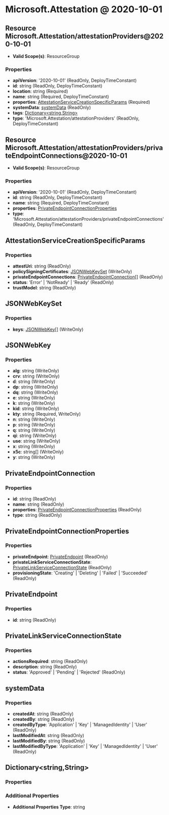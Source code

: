 # Microsoft.Attestation @ 2020-10-01

## Resource Microsoft.Attestation/attestationProviders@2020-10-01
* **Valid Scope(s)**: ResourceGroup
### Properties
* **apiVersion**: '2020-10-01' (ReadOnly, DeployTimeConstant)
* **id**: string (ReadOnly, DeployTimeConstant)
* **location**: string (Required)
* **name**: string (Required, DeployTimeConstant)
* **properties**: [AttestationServiceCreationSpecificParams](#attestationservicecreationspecificparams) (Required)
* **systemData**: [systemData](#systemdata) (ReadOnly)
* **tags**: [Dictionary<string,String>](#dictionarystringstring)
* **type**: 'Microsoft.Attestation/attestationProviders' (ReadOnly, DeployTimeConstant)

## Resource Microsoft.Attestation/attestationProviders/privateEndpointConnections@2020-10-01
* **Valid Scope(s)**: ResourceGroup
### Properties
* **apiVersion**: '2020-10-01' (ReadOnly, DeployTimeConstant)
* **id**: string (ReadOnly, DeployTimeConstant)
* **name**: string (Required, DeployTimeConstant)
* **properties**: [PrivateEndpointConnectionProperties](#privateendpointconnectionproperties)
* **type**: 'Microsoft.Attestation/attestationProviders/privateEndpointConnections' (ReadOnly, DeployTimeConstant)

## AttestationServiceCreationSpecificParams
### Properties
* **attestUri**: string (ReadOnly)
* **policySigningCertificates**: [JSONWebKeySet](#jsonwebkeyset) (WriteOnly)
* **privateEndpointConnections**: [PrivateEndpointConnection](#privateendpointconnection)[] (ReadOnly)
* **status**: 'Error' | 'NotReady' | 'Ready' (ReadOnly)
* **trustModel**: string (ReadOnly)

## JSONWebKeySet
### Properties
* **keys**: [JSONWebKey](#jsonwebkey)[] (WriteOnly)

## JSONWebKey
### Properties
* **alg**: string (WriteOnly)
* **crv**: string (WriteOnly)
* **d**: string (WriteOnly)
* **dp**: string (WriteOnly)
* **dq**: string (WriteOnly)
* **e**: string (WriteOnly)
* **k**: string (WriteOnly)
* **kid**: string (WriteOnly)
* **kty**: string (Required, WriteOnly)
* **n**: string (WriteOnly)
* **p**: string (WriteOnly)
* **q**: string (WriteOnly)
* **qi**: string (WriteOnly)
* **use**: string (WriteOnly)
* **x**: string (WriteOnly)
* **x5c**: string[] (WriteOnly)
* **y**: string (WriteOnly)

## PrivateEndpointConnection
### Properties
* **id**: string (ReadOnly)
* **name**: string (ReadOnly)
* **properties**: [PrivateEndpointConnectionProperties](#privateendpointconnectionproperties) (ReadOnly)
* **type**: string (ReadOnly)

## PrivateEndpointConnectionProperties
### Properties
* **privateEndpoint**: [PrivateEndpoint](#privateendpoint) (ReadOnly)
* **privateLinkServiceConnectionState**: [PrivateLinkServiceConnectionState](#privatelinkserviceconnectionstate) (ReadOnly)
* **provisioningState**: 'Creating' | 'Deleting' | 'Failed' | 'Succeeded' (ReadOnly)

## PrivateEndpoint
### Properties
* **id**: string (ReadOnly)

## PrivateLinkServiceConnectionState
### Properties
* **actionsRequired**: string (ReadOnly)
* **description**: string (ReadOnly)
* **status**: 'Approved' | 'Pending' | 'Rejected' (ReadOnly)

## systemData
### Properties
* **createdAt**: string (ReadOnly)
* **createdBy**: string (ReadOnly)
* **createdByType**: 'Application' | 'Key' | 'ManagedIdentity' | 'User' (ReadOnly)
* **lastModifiedAt**: string (ReadOnly)
* **lastModifiedBy**: string (ReadOnly)
* **lastModifiedByType**: 'Application' | 'Key' | 'ManagedIdentity' | 'User' (ReadOnly)

## Dictionary<string,String>
### Properties
### Additional Properties
* **Additional Properties Type**: string

